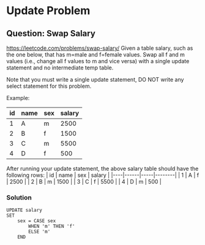 # Update Problem
## Question: Swap Salary
https://leetcode.com/problems/swap-salary/
Given a table salary, such as the one below, that has m=male and f=female values. Swap all f and m values (i.e., change all f values to m and vice versa) with a single update statement and no intermediate temp table.

Note that you must write a single update statement, DO NOT write any select statement for this problem.

 

Example:

| id | name | sex | salary |
|----|------|-----|--------|
| 1  | A    | m   | 2500   |
| 2  | B    | f   | 1500   |
| 3  | C    | m   | 5500   |
| 4  | D    | f   | 500    |
After running your update statement, the above salary table should have the following rows:
| id | name | sex | salary |
|----|------|-----|--------|
| 1  | A    | f   | 2500   |
| 2  | B    | m   | 1500   |
| 3  | C    | f   | 5500   |
| 4  | D    | m   | 500    |

### Solution
```
UPDATE salary
SET
    sex = CASE sex
        WHEN 'm' THEN 'f'
        ELSE 'm'
    END
```
